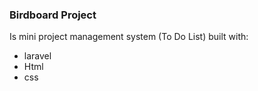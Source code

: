 ### Birdboard Project
Is mini project management system (To Do List) built with:
- laravel
- Html
- css
